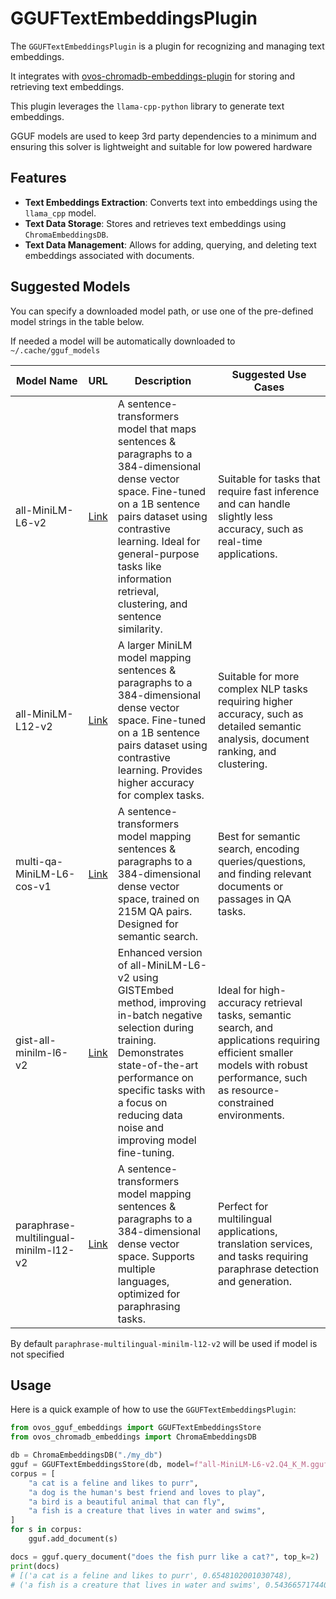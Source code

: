# GGUFTextEmbeddingsPlugin

The `GGUFTextEmbeddingsPlugin` is a plugin for recognizing and managing text embeddings.

It integrates with [ovos-chromadb-embeddings-plugin](https://github.com/TigreGotico/ovos-chromadb-embeddings-plugin) for
storing and retrieving text embeddings.

This plugin leverages the `llama-cpp-python` library to generate text embeddings.

GGUF models are used to keep 3rd party dependencies to a minimum and ensuring this solver is lightweight and suitable
for low powered hardware

## Features

- **Text Embeddings Extraction**: Converts text into embeddings using the `llama_cpp` model.
- **Text Data Storage**: Stores and retrieves text embeddings using `ChromaEmbeddingsDB`.
- **Text Data Management**: Allows for adding, querying, and deleting text embeddings associated with documents.

## Suggested Models

You can specify a downloaded model path, or use one of the pre-defined model strings in the table below.

If needed a model will be automatically downloaded to `~/.cache/gguf_models`

| Model Name                             | URL                                                                                                               | Description                                                                                                           | Suggested Use Cases                                                                                                    |
|----------------------------------------|-------------------------------------------------------------------------------------------------------------------|-----------------------------------------------------------------------------------------------------------------------|------------------------------------------------------------------------------------------------------------------------|
| all-MiniLM-L6-v2                       | [Link](https://huggingface.co/leliuga/all-MiniLM-L6-v2-GGUF/resolve/main/all-MiniLM-L6-v2.Q4_K_M.gguf)             | A sentence-transformers model that maps sentences & paragraphs to a 384-dimensional dense vector space. Fine-tuned on a 1B sentence pairs dataset using contrastive learning. Ideal for general-purpose tasks like information retrieval, clustering, and sentence similarity. | Suitable for tasks that require fast inference and can handle slightly less accuracy, such as real-time applications. |
| all-MiniLM-L12-v2                      | [Link](https://huggingface.co/leliuga/all-MiniLM-L12-v2-GGUF/resolve/main/all-MiniLM-L12-v2.Q4_K_M.gguf)           | A larger MiniLM model mapping sentences & paragraphs to a 384-dimensional dense vector space. Fine-tuned on a 1B sentence pairs dataset using contrastive learning. Provides higher accuracy for complex tasks. | Suitable for more complex NLP tasks requiring higher accuracy, such as detailed semantic analysis, document ranking, and clustering. |
| multi-qa-MiniLM-L6-cos-v1              | [Link](https://huggingface.co/Felladrin/gguf-multi-qa-MiniLM-L6-cos-v1/resolve/main/multi-qa-MiniLM-L6-cos-v1.Q4_K_M.gguf) | A sentence-transformers model mapping sentences & paragraphs to a 384-dimensional dense vector space, trained on 215M QA pairs. Designed for semantic search. | Best for semantic search, encoding queries/questions, and finding relevant documents or passages in QA tasks. |
| gist-all-minilm-l6-v2                  | [Link](https://huggingface.co/afrideva/GIST-all-MiniLM-L6-v2-GGUF/resolve/main/gist-all-minilm-l6-v2.Q4_K_M.gguf)  | Enhanced version of all-MiniLM-L6-v2 using GISTEmbed method, improving in-batch negative selection during training. Demonstrates state-of-the-art performance on specific tasks with a focus on reducing data noise and improving model fine-tuning. | Ideal for high-accuracy retrieval tasks, semantic search, and applications requiring efficient smaller models with robust performance, such as resource-constrained environments. |
| paraphrase-multilingual-minilm-l12-v2  | [Link](https://huggingface.co/krogoldAI/paraphrase-multilingual-MiniLM-L12-v2-Q4_K_M-GGUF/resolve/main/paraphrase-multilingual-minilm-l12-v2.Q4_K_M.gguf) | A sentence-transformers model mapping sentences & paragraphs to a 384-dimensional dense vector space. Supports multiple languages, optimized for paraphrasing tasks. | Perfect for multilingual applications, translation services, and tasks requiring paraphrase detection and generation. |


By default `paraphrase-multilingual-minilm-l12-v2` will be used if model is not specified

## Usage

Here is a quick example of how to use the `GGUFTextEmbeddingsPlugin`:

```python
from ovos_gguf_embeddings import GGUFTextEmbeddingsStore
from ovos_chromadb_embeddings import ChromaEmbeddingsDB

db = ChromaEmbeddingsDB("./my_db")
gguf = GGUFTextEmbeddingsStore(db, model=f"all-MiniLM-L6-v2.Q4_K_M.gguf")
corpus = [
    "a cat is a feline and likes to purr",
    "a dog is the human's best friend and loves to play",
    "a bird is a beautiful animal that can fly",
    "a fish is a creature that lives in water and swims",
]
for s in corpus:
    gguf.add_document(s)

docs = gguf.query_document("does the fish purr like a cat?", top_k=2)
print(docs)
# [('a cat is a feline and likes to purr', 0.6548102001030748),
# ('a fish is a creature that lives in water and swims', 0.5436657174406345)]
```


